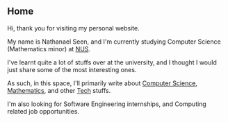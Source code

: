 ## Home

Hi, thank you for visiting my personal website.

My name is Nathanael Seen, and I'm currently studying Computer Science (Mathematics minor) at [NUS](http://www.nus.edu.sg/).

I've learnt quite a lot of stuffs over at the university, and I thought I would just share some of the most interesting
ones.

As such, in this space, I'll primarily write about [Computer Science](/compsci), [Mathematics](/math), and other
[Tech](/tech) stuffs.

I'm also looking for Software Engineering internships, and Computing related job opportunities.
